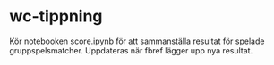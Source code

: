 # wc-tippning

Kör notebooken score.ipynb för att sammanställa resultat för spelade gruppspelsmatcher. Uppdateras när fbref lägger upp nya resultat.
